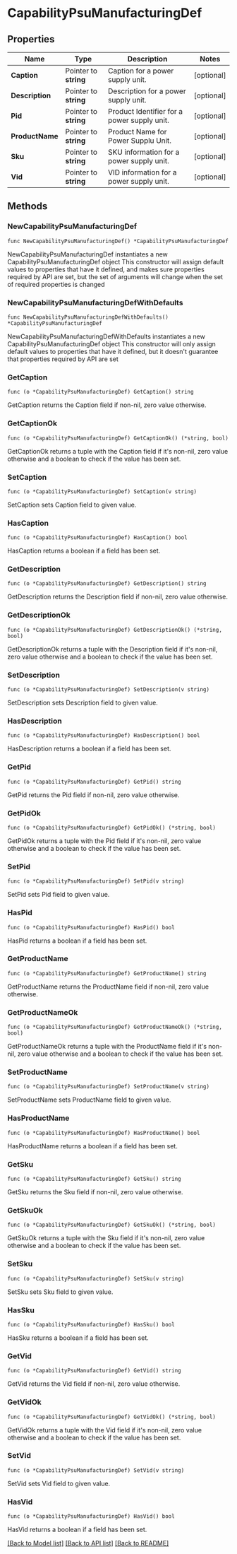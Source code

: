 # CapabilityPsuManufacturingDef

## Properties

Name | Type | Description | Notes
------------ | ------------- | ------------- | -------------
**Caption** | Pointer to **string** | Caption for a power supply unit. | [optional] 
**Description** | Pointer to **string** | Description for a power supply unit. | [optional] 
**Pid** | Pointer to **string** | Product Identifier for a power supply unit. | [optional] 
**ProductName** | Pointer to **string** | Product Name for Power Supplu Unit. | [optional] 
**Sku** | Pointer to **string** | SKU information for a power supply unit. | [optional] 
**Vid** | Pointer to **string** | VID information for a power supply unit. | [optional] 

## Methods

### NewCapabilityPsuManufacturingDef

`func NewCapabilityPsuManufacturingDef() *CapabilityPsuManufacturingDef`

NewCapabilityPsuManufacturingDef instantiates a new CapabilityPsuManufacturingDef object
This constructor will assign default values to properties that have it defined,
and makes sure properties required by API are set, but the set of arguments
will change when the set of required properties is changed

### NewCapabilityPsuManufacturingDefWithDefaults

`func NewCapabilityPsuManufacturingDefWithDefaults() *CapabilityPsuManufacturingDef`

NewCapabilityPsuManufacturingDefWithDefaults instantiates a new CapabilityPsuManufacturingDef object
This constructor will only assign default values to properties that have it defined,
but it doesn't guarantee that properties required by API are set

### GetCaption

`func (o *CapabilityPsuManufacturingDef) GetCaption() string`

GetCaption returns the Caption field if non-nil, zero value otherwise.

### GetCaptionOk

`func (o *CapabilityPsuManufacturingDef) GetCaptionOk() (*string, bool)`

GetCaptionOk returns a tuple with the Caption field if it's non-nil, zero value otherwise
and a boolean to check if the value has been set.

### SetCaption

`func (o *CapabilityPsuManufacturingDef) SetCaption(v string)`

SetCaption sets Caption field to given value.

### HasCaption

`func (o *CapabilityPsuManufacturingDef) HasCaption() bool`

HasCaption returns a boolean if a field has been set.

### GetDescription

`func (o *CapabilityPsuManufacturingDef) GetDescription() string`

GetDescription returns the Description field if non-nil, zero value otherwise.

### GetDescriptionOk

`func (o *CapabilityPsuManufacturingDef) GetDescriptionOk() (*string, bool)`

GetDescriptionOk returns a tuple with the Description field if it's non-nil, zero value otherwise
and a boolean to check if the value has been set.

### SetDescription

`func (o *CapabilityPsuManufacturingDef) SetDescription(v string)`

SetDescription sets Description field to given value.

### HasDescription

`func (o *CapabilityPsuManufacturingDef) HasDescription() bool`

HasDescription returns a boolean if a field has been set.

### GetPid

`func (o *CapabilityPsuManufacturingDef) GetPid() string`

GetPid returns the Pid field if non-nil, zero value otherwise.

### GetPidOk

`func (o *CapabilityPsuManufacturingDef) GetPidOk() (*string, bool)`

GetPidOk returns a tuple with the Pid field if it's non-nil, zero value otherwise
and a boolean to check if the value has been set.

### SetPid

`func (o *CapabilityPsuManufacturingDef) SetPid(v string)`

SetPid sets Pid field to given value.

### HasPid

`func (o *CapabilityPsuManufacturingDef) HasPid() bool`

HasPid returns a boolean if a field has been set.

### GetProductName

`func (o *CapabilityPsuManufacturingDef) GetProductName() string`

GetProductName returns the ProductName field if non-nil, zero value otherwise.

### GetProductNameOk

`func (o *CapabilityPsuManufacturingDef) GetProductNameOk() (*string, bool)`

GetProductNameOk returns a tuple with the ProductName field if it's non-nil, zero value otherwise
and a boolean to check if the value has been set.

### SetProductName

`func (o *CapabilityPsuManufacturingDef) SetProductName(v string)`

SetProductName sets ProductName field to given value.

### HasProductName

`func (o *CapabilityPsuManufacturingDef) HasProductName() bool`

HasProductName returns a boolean if a field has been set.

### GetSku

`func (o *CapabilityPsuManufacturingDef) GetSku() string`

GetSku returns the Sku field if non-nil, zero value otherwise.

### GetSkuOk

`func (o *CapabilityPsuManufacturingDef) GetSkuOk() (*string, bool)`

GetSkuOk returns a tuple with the Sku field if it's non-nil, zero value otherwise
and a boolean to check if the value has been set.

### SetSku

`func (o *CapabilityPsuManufacturingDef) SetSku(v string)`

SetSku sets Sku field to given value.

### HasSku

`func (o *CapabilityPsuManufacturingDef) HasSku() bool`

HasSku returns a boolean if a field has been set.

### GetVid

`func (o *CapabilityPsuManufacturingDef) GetVid() string`

GetVid returns the Vid field if non-nil, zero value otherwise.

### GetVidOk

`func (o *CapabilityPsuManufacturingDef) GetVidOk() (*string, bool)`

GetVidOk returns a tuple with the Vid field if it's non-nil, zero value otherwise
and a boolean to check if the value has been set.

### SetVid

`func (o *CapabilityPsuManufacturingDef) SetVid(v string)`

SetVid sets Vid field to given value.

### HasVid

`func (o *CapabilityPsuManufacturingDef) HasVid() bool`

HasVid returns a boolean if a field has been set.


[[Back to Model list]](../README.md#documentation-for-models) [[Back to API list]](../README.md#documentation-for-api-endpoints) [[Back to README]](../README.md)


